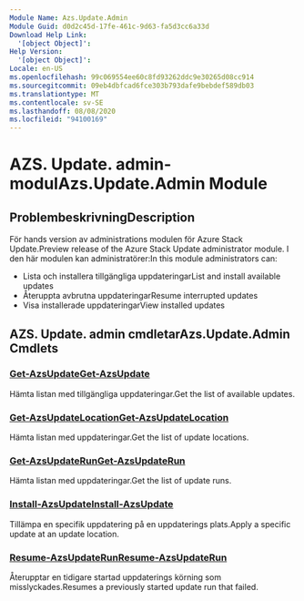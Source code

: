 ```yaml
---
Module Name: Azs.Update.Admin
Module Guid: d0d2c45d-17fe-461c-9d63-fa5d3cc6a33d
Download Help Link:
  '[object Object]': 
Help Version:
  '[object Object]': 
Locale: en-US
ms.openlocfilehash: 99c069554ee60c8fd93262ddc9e30265d08cc914
ms.sourcegitcommit: 09eb4dbfcad6fce303b793dafe9bebdef589db03
ms.translationtype: MT
ms.contentlocale: sv-SE
ms.lasthandoff: 08/08/2020
ms.locfileid: "94100169"
---
```

# <span data-ttu-id="8b71d-101">AZS. Update. admin-modul</span><span class="sxs-lookup"><span data-stu-id="8b71d-101">Azs.Update.Admin Module</span></span>
## <span data-ttu-id="8b71d-102">Problembeskrivning</span><span class="sxs-lookup"><span data-stu-id="8b71d-102">Description</span></span>
<span data-ttu-id="8b71d-103">För hands version av administrations modulen för Azure Stack Update.</span><span class="sxs-lookup"><span data-stu-id="8b71d-103">Preview release of the Azure Stack Update administrator module.</span></span>  <span data-ttu-id="8b71d-104">I den här modulen kan administratörer:</span><span class="sxs-lookup"><span data-stu-id="8b71d-104">In this module administrators can:</span></span>
- <span data-ttu-id="8b71d-105">Lista och installera tillgängliga uppdateringar</span><span class="sxs-lookup"><span data-stu-id="8b71d-105">List and install available updates</span></span>
- <span data-ttu-id="8b71d-106">Återuppta avbrutna uppdateringar</span><span class="sxs-lookup"><span data-stu-id="8b71d-106">Resume interrupted updates</span></span>
- <span data-ttu-id="8b71d-107">Visa installerade uppdateringar</span><span class="sxs-lookup"><span data-stu-id="8b71d-107">View installed updates</span></span>

## <span data-ttu-id="8b71d-108">AZS. Update. admin cmdletar</span><span class="sxs-lookup"><span data-stu-id="8b71d-108">Azs.Update.Admin Cmdlets</span></span>
### [<span data-ttu-id="8b71d-109">Get-AzsUpdate</span><span class="sxs-lookup"><span data-stu-id="8b71d-109">Get-AzsUpdate</span></span>](Get-AzsUpdate.md)
<span data-ttu-id="8b71d-110">Hämta listan med tillgängliga uppdateringar.</span><span class="sxs-lookup"><span data-stu-id="8b71d-110">Get the list of available updates.</span></span>

### [<span data-ttu-id="8b71d-111">Get-AzsUpdateLocation</span><span class="sxs-lookup"><span data-stu-id="8b71d-111">Get-AzsUpdateLocation</span></span>](Get-AzsUpdateLocation.md)
<span data-ttu-id="8b71d-112">Hämta listan med uppdateringar.</span><span class="sxs-lookup"><span data-stu-id="8b71d-112">Get the list of update locations.</span></span>

### [<span data-ttu-id="8b71d-113">Get-AzsUpdateRun</span><span class="sxs-lookup"><span data-stu-id="8b71d-113">Get-AzsUpdateRun</span></span>](Get-AzsUpdateRun.md)
<span data-ttu-id="8b71d-114">Hämta listan med uppdateringar.</span><span class="sxs-lookup"><span data-stu-id="8b71d-114">Get the list of update runs.</span></span>

### [<span data-ttu-id="8b71d-115">Install-AzsUpdate</span><span class="sxs-lookup"><span data-stu-id="8b71d-115">Install-AzsUpdate</span></span>](Install-AzsUpdate.md)
<span data-ttu-id="8b71d-116">Tillämpa en specifik uppdatering på en uppdaterings plats.</span><span class="sxs-lookup"><span data-stu-id="8b71d-116">Apply a specific update at an update location.</span></span>

### [<span data-ttu-id="8b71d-117">Resume-AzsUpdateRun</span><span class="sxs-lookup"><span data-stu-id="8b71d-117">Resume-AzsUpdateRun</span></span>](Resume-AzsUpdateRun.md)
<span data-ttu-id="8b71d-118">Återupptar en tidigare startad uppdaterings körning som misslyckades.</span><span class="sxs-lookup"><span data-stu-id="8b71d-118">Resumes a previously started update run that failed.</span></span>

